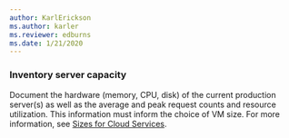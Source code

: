 ```yaml
---
author: KarlErickson
ms.author: karler
ms.reviewer: edburns
ms.date: 1/21/2020
---
```


### Inventory server capacity

Document the hardware (memory, CPU, disk) of the current production server(s) as well as the average and peak request counts and resource utilization. This information must inform the choice of VM size. For more information, see [Sizes for Cloud Services](/azure/cloud-services/cloud-services-sizes-specs).
